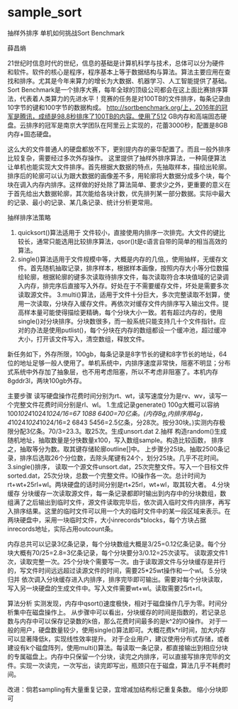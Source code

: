 # sample_sort
抽样外排序
单机如何挑战Sort Benchmark

薛昌熵

21世纪时信息时代的世纪，信息的基础是计算机科学与技术，总体可以分为硬件和软件。软件的核心是程序，程序基本上等于数据结构与算法。算法主要应用在查找和排序。尤其是今年来算力的增长为大数据、机器学习、人工智能提供了基础。
Sort Benchmark是一个排序大赛，每年全球的顶级公司都会在这上面比赛排序算法，代表着人类算力的先进水平！竞赛的任务是对100TB的文件排序，每条记录由10字节的键和100字节的数据构成。
http://sortbenchmark.org/上，2016年的冠军是腾讯，成绩是98.8秒排序了100TB的内容。使用了512 GB内存和高端固态硬盘。云排序的冠军是南京大学团队在阿里云上实现的，花蕾3000秒，配置是8GB内存+固态硬盘。

这么大的文件普通人的硬盘都放不下，更别提内存的豪华配置了。而且一般外排序比较复杂，需要经过多次外存操作。
这里提供了抽样外排序算法，一种简便算法让单机也能实现大文件排序。首先根据大数据的特点，先抽取样本，描绘出轮廓。排序后的轮廓可以认为跟大数据的画像差不多，用轮廓将大数据分成多个块，每个块在调入内存内排序。这样做的好处除了算法简单、要求少之外，更重要的意义在于首先给出大数据轮廓，其次能给各块计数，优先排列某一部分数据。实际中最大的记录、最小的记录、某几条记录、统计分析更常用。

抽样排序法策略
1. quicksort()算法适用于 文件较小，直接使用内排序一次排完。大文件的键比较长，通常只能选用比较排序算法，qsor()t是c语言自带的简单的相当高效的算法。
2. single()算法适用于文件规模中等，大概是内存的几倍,，使用抽样，无缓存文件。首先随机抽取记录，排序样本，根据样本画像，按照内存大小等分位数描绘轮廓，根据轮廓的键多次读取待排序文件，每次读取符合本块值域的记录调入内存，排完序后直接写入外存。好处在于不需要缓存文件，坏处是需要多次读取源文件。
3.multi()算法，适用于文件十分巨大，多次完整读取不划算，使用一次读取，分块存入缓存文件。再依次对缓存文件内排序写入输出文件。提高样本量可能使得描绘更精确，每个分块大小一致。若有超过内存的，使用single()对分块排序。分块数很多，而一般系统只能支持几十个文件指针。应对的办法是使用putlist()，每个分块在内存的数组都设一个缓冲池，超过缓冲大小，打开该文件写入，清空数组，释放文件。

新任务如下，外存所限，100gb，每条记录是8字节长的键和8字节长的地址，64位的地址足够一般人使用了。单机系统中，内排序速度非常快，阻塞不明显；分布式系统中外存加了抽象层，也不用考虑阻塞，所以不考虑非阻塞了。本机内存8gddr3l，两块100gb外存。

主要步骤
读写硬盘操作花费时间分别为rt、wt，读写速度分为是rv、wv，读写一个完整文件花费时间分别是rl、wl。
1.生成记录generate()
100g大概可以容纳100*1024*1024*1024/16=67 1088 6400=70亿条。(内存8g,内排序用4g，4*1024*1024*1024/16=2 6843 5456=2.5亿条，分28次。按分30块。)实测内存极限分配3亿条。70/3=23.3。取25次。生成unsort.dat
2.抽样
构造random()生成随机地址，抽取数量是分快数量x100，写入数组sample。构造比较函数，
排序之，抽取等分为数。取其键存储轮廓outline[]中。
上步骤分25块。抽取2500条记录，排序后选取26个分位数，去除头尾键有24个，划分25块。几乎不花时间。
3.single()排序，
读取一个源文件unsort.dat，25次完整文件。写入一个目标文件sorted.dat，25次分块，总数一个完整文件。IO操作各一次。总计时间为rt+wt+25rl+wl。两块硬盘的话时间分别是rt+25rl，wt+wl，取其较大者。
4.分块缓存
分块缓存一次读取源文件，每一条记录都即时输出到内存中的分块数组，数组满了之后输出到临时文件，源文件读取完毕后，依次调入临时文件内排序，再写入排序结果。这里的临时文件可以用一个大的临时文件中的某一段区域来表示。在两块硬盘中，采用一块临时文件，大小inrecords*blocks，每个方块占据inrecords地址，实际占用outcount条。

内存总共可以记录3亿条记录，每个分块数组大概是3/25=0.12亿条记录。每个分块大概有70/25=2.8=3亿条记录，每个分块要分3/0.12=25次读写。
读取源文件1次，读取完整一次。25个分块个需要写一次。由于读取源文件与分块缓存是并行的，写文件时间远远超过读源文件的时间，需要25*25wt操作和一个wl。
5.分块归并
依次调入分块缓存进入内排序，排序完毕即可输出。需要对每个分块读取，写入另一块硬盘的生成文件中。写入文件需要wt+wl。读取需要25rt+rl。

算法分析
实测发现，内存中qsort()速度极快，相对于磁盘操作几乎为零。时间分析集中在磁盘操作上。
从步骤中可以看出，分块缓存的时间是指数的，若记录总数与内存中可以保存记录数的k倍，那么花费时间最多的是k^2的IO操作。
对于一般的用户，硬盘数量较少，使用single()算法即可。大概花费k*rl时间，加大内存可以显著降低k，实现线性效率提升。
对于企业用户，建议使用分布式存储，或者建设有k个磁盘阵列，使用multi()算法。每读取一条记录，都直接输出到相应分块的专属磁盘上。内存中只保留一个分块，读完之内排序，可以直接写排序完毕的文件。实现一次读完，一次写出，读完即写出，瓶颈只在于磁盘，算法几乎不耗费时间。

改进：倘若sampling有大量重复记录，宜增减加结构标记重复条数。
缩小分块即可
